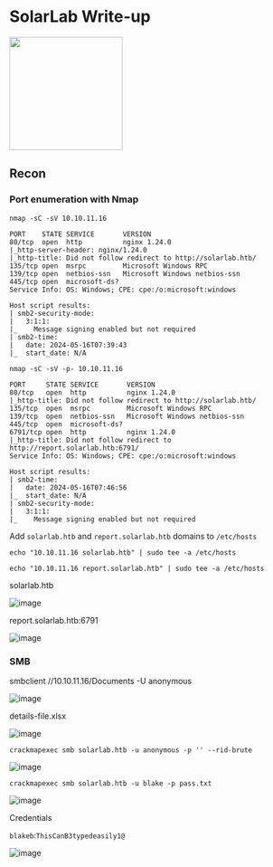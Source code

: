 # SolarLab Write-up

<img src="https://labs.hackthebox.com/storage/avatars/a2c2bd7b4e98ff8b782ed590896305a1.png" width="200" height="200">

## Recon 

### Port enumeration with Nmap

`nmap -sC -sV 10.10.11.16`

    PORT    STATE SERVICE       VERSION
    80/tcp  open  http          nginx 1.24.0
    |_http-server-header: nginx/1.24.0
    |_http-title: Did not follow redirect to http://solarlab.htb/
    135/tcp open  msrpc         Microsoft Windows RPC
    139/tcp open  netbios-ssn   Microsoft Windows netbios-ssn
    445/tcp open  microsoft-ds?
    Service Info: OS: Windows; CPE: cpe:/o:microsoft:windows
    
    Host script results:
    | smb2-security-mode: 
    |   3:1:1: 
    |_    Message signing enabled but not required
    | smb2-time: 
    |   date: 2024-05-16T07:39:43
    |_  start_date: N/A

`nmap -sC -sV -p- 10.10.11.16`

    PORT     STATE SERVICE       VERSION
    80/tcp   open  http          nginx 1.24.0
    |_http-title: Did not follow redirect to http://solarlab.htb/
    135/tcp  open  msrpc         Microsoft Windows RPC
    139/tcp  open  netbios-ssn   Microsoft Windows netbios-ssn
    445/tcp  open  microsoft-ds?
    6791/tcp open  http          nginx 1.24.0
    |_http-title: Did not follow redirect to http://report.solarlab.htb:6791/
    Service Info: OS: Windows; CPE: cpe:/o:microsoft:windows
    
    Host script results:
    | smb2-time: 
    |   date: 2024-05-16T07:46:56
    |_  start_date: N/A
    | smb2-security-mode: 
    |   3:1:1: 
    |_    Message signing enabled but not required

Add `solarlab.htb` and `report.solarlab.htb` domains to `/etc/hosts`

    echo "10.10.11.16 solarlab.htb" | sudo tee -a /etc/hosts

    echo "10.10.11.16 report.solarlab.htb" | sudo tee -a /etc/hosts

solarlab.htb

![image](https://github.com/zer00d4y/writeups/assets/128820441/642ba8f4-6346-4b5c-ad1e-09e1bcac52d3)

report.solarlab.htb:6791

![image](https://github.com/zer00d4y/writeups/assets/128820441/68d45567-5ddd-4117-bcea-8840f61d4051)

### SMB

smbclient  //10.10.11.16/Documents -U anonymous

![image](https://github.com/zer00d4y/writeups/assets/128820441/73f52f42-4035-4091-8dbc-d750b3b036f2)

details-file.xlsx

![image](https://github.com/zer00d4y/writeups/assets/128820441/b3e48d13-4d07-4956-a086-5aa183493eef)

    crackmapexec smb solarlab.htb -u anonymous -p '' --rid-brute

![image](https://github.com/zer00d4y/writeups/assets/128820441/2e1e42d1-c198-4a03-82c5-5161a79c2b18)

    crackmapexec smb solarlab.htb -u blake -p pass.txt

![image](https://github.com/zer00d4y/writeups/assets/128820441/e1dbe3ab-afd7-48c1-bc1e-3956a663df90)

Credentials

`blakeb`:`ThisCanB3typedeasily1@`

![image](https://github.com/zer00d4y/writeups/assets/128820441/e9ed66d5-affc-402c-aba9-c26516e7ec11)


